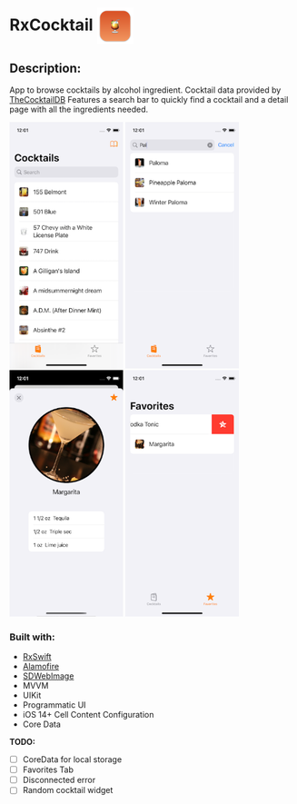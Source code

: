 # RxCocktail <img align="center" src= "Screenshots/icon.png">

## Description: 
App to browse cocktails by alcohol ingredient. Cocktail data provided by [TheCocktailDB](https://www.thecocktaildb.com)
Features a search bar to quickly find a cocktail and a detail page with all the ingredients needed.
<p>
<img src= "Screenshots/screenshot1.png" width = "200">
<img src= "Screenshots/screenshot2.png" width = "200">

<img src= "Screenshots/screenshot3.png" width = "200">
<img src= "Screenshots/screenshot4.png" width = "200">
</p>

### Built with:
- [RxSwift](https://github.com/ReactiveX/RxSwift)
- [Alamofire](https://github.com/Alamofire/Alamofire)
- [SDWebImage](https://github.com/SDWebImage/SDWebImage)
- MVVM
- UIKit
- Programmatic UI
- iOS 14+ Cell Content Configuration
- Core Data

**TODO:** 
- [ ] CoreData for local storage
- [ ] Favorites Tab
- [ ] Disconnected error
- [ ] Random cocktail widget
